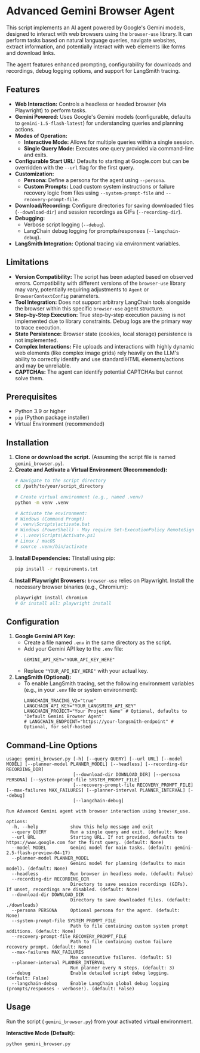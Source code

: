 # Advanced Gemini Browser Agent

This script implements an AI agent powered by Google's Gemini models, designed to interact with web browsers using the `browser-use` library. It can perform tasks based on natural language queries, navigate websites, extract information, and potentially interact with web elements like forms and download links.

The agent features enhanced prompting, configurability for downloads and recordings, debug logging options, and support for LangSmith tracing.

## Features

*   **Web Interaction:** Controls a headless or headed browser (via Playwright) to perform tasks.
*   **Gemini Powered:** Uses Google's Gemini models (configurable, defaults to `gemini-1.5-flash-latest`) for understanding queries and planning actions.
*   **Modes of Operation:**
    *   **Interactive Mode:** Allows for multiple queries within a single session.
    *   **Single Query Mode:** Executes one query provided via command-line and exits.
*   **Configurable Start URL:** Defaults to starting at Google.com but can be overridden with the `--url` flag for the first query.
*   **Customization:**
    *   **Persona:** Define a persona for the agent using `--persona`.
    *   **Custom Prompts:** Load custom system instructions or failure recovery logic from files using `--system-prompt-file` and `--recovery-prompt-file`.
*   **Download/Recording:** Configure directories for saving downloaded files (`--download-dir`) and session recordings as GIFs (`--recording-dir`).
*   **Debugging:**
    *   Verbose script logging (`--debug`).
    *   LangChain debug logging for prompts/responses (`--langchain-debug`).
*   **LangSmith Integration:** Optional tracing via environment variables.

## Limitations

*   **Version Compatibility:** The script has been adapted based on observed errors. Compatibility with different versions of the `browser-use` library may vary, potentially requiring adjustments to `Agent` or `BrowserContextConfig` parameters.
*   **Tool Integration:** Does not support arbitrary LangChain tools alongside the browser within this specific `browser-use` agent structure.
*   **Step-by-Step Execution:** True step-by-step execution pausing is not implemented due to library constraints. Debug logs are the primary way to trace execution.
*   **State Persistence:** Browser state (cookies, local storage) persistence is not implemented.
*   **Complex Interactions:** File uploads and interactions with highly dynamic web elements (like complex image grids) rely heavily on the LLM's ability to correctly identify and use standard HTML elements/actions and may be unreliable.
*   **CAPTCHAs:** The agent can identify potential CAPTCHAs but cannot solve them.

## Prerequisites

*   Python 3.9 or higher
*   `pip` (Python package installer)
*   Virtual Environment (recommended)

## Installation

1.  **Clone or download the script.** (Assuming the script file is named `gemini_browser.py`).
2.  **Create and Activate a Virtual Environment (Recommended):**
    ```bash
    # Navigate to the script directory
    cd /path/to/your/script_directory

    # Create virtual environment (e.g., named .venv)
    python -m venv .venv

    # Activate the environment:
    # Windows (Command Prompt)
    # .venv\Scripts\activate.bat
    # Windows (PowerShell) - May require Set-ExecutionPolicy RemoteSigned -Scope Process first
    # .\.venv\Scripts\Activate.ps1
    # Linux / macOS
    # source .venv/bin/activate
    ```
3.  **Install Dependencies:** 
    TInstall using pip:
    ```bash
    pip install -r requirements.txt
    ```
4.  **Install Playwright Browsers:** `browser-use` relies on Playwright. Install the necessary browser binaries (e.g., Chromium):
    ```bash
    playwright install chromium
    # Or install all: playwright install
    ```

## Configuration

1.  **Google Gemini API Key:**
    *   Create a file named `.env` in the same directory as the script.
    *   Add your Gemini API key to the `.env` file:
        ```env
        GEMINI_API_KEY="YOUR_API_KEY_HERE"
        ```
    *   Replace `"YOUR_API_KEY_HERE"` with your actual key.
2.  **LangSmith (Optional):**
    *   To enable LangSmith tracing, set the following environment variables (e.g., in your `.env` file or system environment):
        ```env
        LANGCHAIN_TRACING_V2="true"
        LANGCHAIN_API_KEY="YOUR_LANGSMITH_API_KEY"
        LANGCHAIN_PROJECT="Your Project Name" # Optional, defaults to 'Default Gemini Browser Agent'
        # LANGCHAIN_ENDPOINT="https://your-langsmith-endpoint" # Optional, for self-hosted
        ```
## Command-Line Options

```text
usage: gemini_browser.py [-h] [--query QUERY] [--url URL] [--model MODEL] [--planner-model PLANNER_MODEL] [--headless] [--recording-dir RECORDING_DIR]
                         [--download-dir DOWNLOAD_DIR] [--persona PERSONA] [--system-prompt-file SYSTEM_PROMPT_FILE]
                         [--recovery-prompt-file RECOVERY_PROMPT_FILE] [--max-failures MAX_FAILURES] [--planner-interval PLANNER_INTERVAL] [--debug]
                         [--langchain-debug]

Run Advanced Gemini agent with browser interaction using browser_use.

options:
  -h, --help            show this help message and exit
  --query QUERY         Run a single query and exit. (default: None)
  --url URL             Starting URL. If not provided, defaults to https://www.google.com for the first query. (default: None)
  --model MODEL         Gemini model for main tasks. (default: gemini-2.5-flash-preview-04-17)
  --planner-model PLANNER_MODEL
                        Gemini model for planning (defaults to main model). (default: None)
  --headless            Run browser in headless mode. (default: False)
  --recording-dir RECORDING_DIR
                        Directory to save session recordings (GIFs). If unset, recordings are disabled. (default: None)
  --download-dir DOWNLOAD_DIR
                        Directory to save downloaded files. (default: ./downloads)
  --persona PERSONA     Optional persona for the agent. (default: None)
  --system-prompt-file SYSTEM_PROMPT_FILE
                        Path to file containing custom system prompt additions. (default: None)
  --recovery-prompt-file RECOVERY_PROMPT_FILE
                        Path to file containing custom failure recovery prompt. (default: None)
  --max-failures MAX_FAILURES
                        Max consecutive failures. (default: 5)
  --planner-interval PLANNER_INTERVAL
                        Run planner every N steps. (default: 3)
  --debug               Enable detailed script debug logging. (default: False)
  --langchain-debug     Enable LangChain global debug logging (prompts/responses - verbose!). (default: False)
```
## Usage

Run the script ( `gemini_browser.py`) from your activated virtual environment.

**Interactive Mode (Default):**

```bash
python gemini_browser.py
